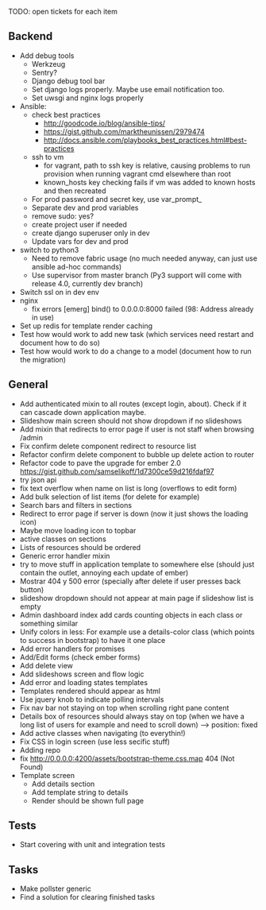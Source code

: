 TODO: open tickets for each item

Backend
-------

- Add debug tools
    - Werkzeug
    - Sentry?
    - Django debug tool bar
    - Set django logs properly. Maybe use email notification too.
    - Set uwsgi and nginx logs properly
- Ansible:
    - check best practices
        - http://goodcode.io/blog/ansible-tips/
        - https://gist.github.com/marktheunissen/2979474
        - http://docs.ansible.com/playbooks_best_practices.html#best-practices
    - ssh to vm
        - for vagrant, path to ssh key is relative, causing problems to run provision when running vagrant cmd elsewhere
          than root
        - known_hosts key checking fails if vm was added to known hosts and then recreated
    - For prod password and secret key, use var_prompt_
    - Separate dev and prod variables
    - remove sudo: yes?
    - create project user if needed
    - create django superuser only in dev
    - Update vars for dev and prod
- switch to python3
    - Need to remove fabric usage (no much needed anyway, can just use ansible ad-hoc commands)
    - Use supervisor from master  branch (Py3 support will come with release 4.0, currently dev branch)
- Switch ssl on in dev env
- nginx
    - fix errors [emerg] bind() to 0.0.0.0:8000 failed (98: Address already in use)
- Set up redis for template render caching
- Test how would work to add new task (which services need restart and document how to do so)
- Test how would work to do a change to a model (document how to run the migration)

General
-------
- Add authenticated mixin to all routes (except login, about). Check if it can cascade down application maybe.
- Slideshow main screen should not show dropdown if no slideshows
- Add mixin that redirects to error page if user is not staff when browsing /admin
- Fix confirm delete component redirect to resource list
- Refactor confirm delete component to bubble up delete action to router
- Refactor code to pave the upgrade for ember 2.0 https://gist.github.com/samselikoff/1d7300ce59d216fdaf97
- try json api
- fix text overflow when name on list is long (overflows to edit form)
- Add bulk selection of list items (for delete for example)
- Search bars and filters in sections
- Redirect to error page if server is down (now it just shows the loading icon)
- Maybe move loading icon to topbar
- active classes on sections
- Lists of resources should be ordered
- Generic error handler mixin
- try to move stuff in application template to somewhere else (should just contain the outlet, annoying each update of ember)
- Mostrar 404 y 500 error (specially after delete if user presses back button)
- slideshow dropdown should not appear at main page if slideshow list is empty
- Admin dashboard index add cards counting objects in each class or something similar
- Unify colors in less: For example use a details-color class (which points to success in bootstrap) to have it one place
- Add error handlers for promises
- Add/Edit forms (check ember forms)
- Add delete view
- Add slideshows screen and flow logic
- Add error and loading states templates
- Templates rendered should appear as html
- Use jquery knob to indicate polling intervals
- Fix nav bar not staying on top when scrolling right pane content
- Details box of resources should always stay on top (when we have a long list of users for example and need to scroll down) --> position: fixed
- Add active classes when navigating (to everythin!)
- Fix CSS in login screen (use less secific stuff)
- Adding repo
- fix  http://0.0.0.0:4200/assets/bootstrap-theme.css.map 404 (Not Found)
- Template screen
    - Add details section
    - Add template string to details
    - Render should be shown full page

Tests
-----
- Start covering with unit and integration tests

Tasks
-----
- Make pollster generic
- Find a solution for clearing finished tasks
